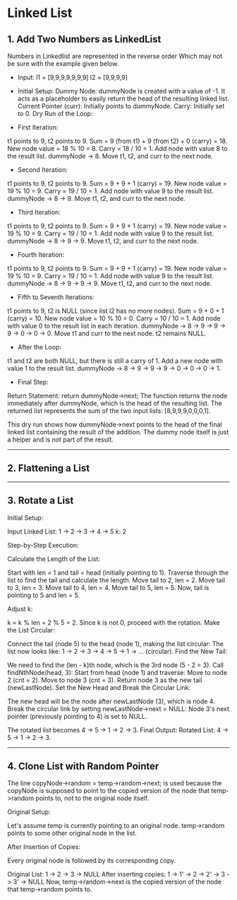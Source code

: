 # Linked List

## 1. Add Two Numbers as LinkedList

Numbers in Linkedlist are represented in the reverse order
Which may not be sure with the example given below.

- Input:
l1 = [9,9,9,9,9,9,9]
l2 = [9,9,9,9]

- Initial Setup:
Dummy Node: dummyNode is created with a value of -1. It acts as a placeholder to easily return the head of the resulting linked list.
Current Pointer (curr): Initially points to dummyNode.
Carry: Initially set to 0.
Dry Run of the Loop:

- First Iteration:

t1 points to 9, t2 points to 9.
Sum = 9 (from t1) + 9 (from t2) + 0 (carry) = 18.
New node value = 18 % 10 = 8.
Carry = 18 / 10 = 1.
Add node with value 8 to the result list. dummyNode -> 8.
Move t1, t2, and curr to the next node.

- Second Iteration:

t1 points to 9, t2 points to 9.
Sum = 9 + 9 + 1 (carry) = 19.
New node value = 19 % 10 = 9.
Carry = 19 / 10 = 1.
Add node with value 9 to the result list. dummyNode -> 8 -> 9.
Move t1, t2, and curr to the next node.

- Third Iteration:

t1 points to 9, t2 points to 9.
Sum = 9 + 9 + 1 (carry) = 19.
New node value = 19 % 10 = 9.
Carry = 19 / 10 = 1.
Add node with value 9 to the result list. dummyNode -> 8 -> 9 -> 9.
Move t1, t2, and curr to the next node.

- Fourth Iteration:

t1 points to 9, t2 points to 9.
Sum = 9 + 9 + 1 (carry) = 19.
New node value = 19 % 10 = 9.
Carry = 19 / 10 = 1.
Add node with value 9 to the result list. dummyNode -> 8 -> 9 -> 9 -> 9.
Move t1, t2, and curr to the next node.

- Fifth to Seventh Iterations:

t1 points to 9, t2 is NULL (since list l2 has no more nodes).
Sum = 9 + 0 + 1 (carry) = 10.
New node value = 10 % 10 = 0.
Carry = 10 / 10 = 1.
Add node with value 0 to the result list in each iteration.
dummyNode -> 8 -> 9 -> 9 -> 9 -> 0 -> 0 -> 0.
Move t1 and curr to the next node. t2 remains NULL.

- After the Loop:

t1 and t2 are both NULL, but there is still a carry of 1.
Add a new node with value 1 to the result list. dummyNode -> 8 -> 9 -> 9 -> 9 -> 0 -> 0 -> 0 -> 1.

- Final Step:

Return Statement: return dummyNode->next;
The function returns the node immediately after dummyNode, which is the head of the resulting list.
The returned list represents the sum of the two input lists: [8,9,9,9,0,0,0,1].

This dry run shows how dummyNode->next points to the head of the final linked list containing the result of the addition. The dummy node itself is just a helper and is not part of the result.

---

## 2. Flattening a List



---

## 3. Rotate a List

Initial Setup:

Input Linked List: 1 -> 2 -> 3 -> 4 -> 5
k: 2

Step-by-Step Execution:

Calculate the Length of the List:

Start with len = 1 and tail = head (initially pointing to 1).
Traverse through the list to find the tail and calculate the length.
Move tail to 2, len = 2.
Move tail to 3, len = 3.
Move tail to 4, len = 4.
Move tail to 5, len = 5.
Now, tail is pointing to 5 and len = 5.

Adjust k:

k = k % len = 2 % 5 = 2.
Since k is not 0, proceed with the rotation.
Make the List Circular:

Connect the tail (node 5) to the head (node 1), making the list circular:
The list now looks like: 1 -> 2 -> 3 -> 4 -> 5 -> 1 -> ... (circular).
Find the New Tail:

We need to find the (len - k)th node, which is the 3rd node (5 - 2 = 3).
Call findNthNode(head, 3):
Start from head (node 1) and traverse:
Move to node 2 (cnt = 2).
Move to node 3 (cnt = 3).
Return node 3 as the new tail (newLastNode).
Set the New Head and Break the Circular Link:

The new head will be the node after newLastNode (3), which is node 4.
Break the circular link by setting newLastNode->next = NULL:
Node 3's next pointer (previously pointing to 4) is set to NULL.

The rotated list becomes 4 -> 5 -> 1 -> 2 -> 3.
Final Output:
Rotated List: 4 -> 5 -> 1 -> 2 -> 3.

---

## 4. Clone List with Random Pointer

The line copyNode->random = temp->random->next; is used because the copyNode is supposed to point to the copied version of the node that temp->random points to, not to the original node itself.

Original Setup:

Let's assume temp is currently pointing to an original node.
temp->random points to some other original node in the list.

After Insertion of Copies:

Every original node is followed by its corresponding copy. 

Original List: 1 -> 2 -> 3 -> NULL
After inserting copies: 1 -> 1' -> 2 -> 2' -> 3 -> 3' -> NULL
Now, temp->random->next is the copied version of the node that temp->random points to.



